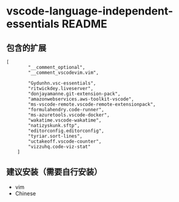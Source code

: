 # vscode-language-independent-essentials README


## 包含的扩展

```json5
[
        "__comment_optional",
        "__comment_vscodevim.vim",

        "Gydunhn.vsc-essentials",
        "ritwickdey.liveserver",
        "donjayamanne.git-extension-pack",
        "amazonwebservices.aws-toolkit-vscode",
        "ms-vscode-remote.vscode-remote-extensionpack",
        "formulahendry.code-runner",
        "ms-azuretools.vscode-docker",
        "wakatime.vscode-wakatime",
        "natizyskunk.sftp",
        "editorconfig.editorconfig",
        "tyriar.sort-lines",
        "uctakeoff.vscode-counter",
        "vizzuhq.code-viz-stat"
    ]
```

## 建议安装（需要自行安装）

- vim
- Chinese